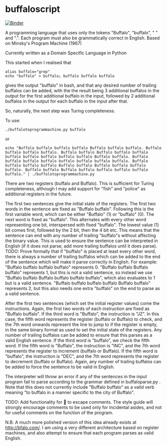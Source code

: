 # buffaloscript
[![Binder](https://mybinder.org/badge_logo.svg)](https://mybinder.org/v2/gh/chigozienri/buffaloscript/master)

A programming language that uses only the tokens "Buffalo", "buffalo", " " and ".". Each program must also be grammatically correct in English. Based on Minsky's Program Machine (1967)

Currently written as a Domain Specific Language in Python

This started when I realised that
```
alias buffalo="grep"
echo "buffalo" > buffalo; buffalo buffalo buffalo
```
gives the output "buffalo" in bash, and that any desired number of trailing buffalos can be added, with the the result being 3 additional buffalos in the output for the first additional buffalo in the input, followed by 2 additional buffalos in the output for each buffalo in the input after that.

So, naturally, the next step was Turing completeness.

To use:
```
./buffalotoprogrammachine.py buffalo
```

or 

```
echo "Buffalo buffalo buffalo buffalo Buffalo buffalo buffalo. Buffalo buffalo buffalo buffalo. Buffalo buffalo Buffalo buffalo buffalo buffalo buffalo buffalo buffalo buffalo Buffalo buffalo. Buffalo buffalo buffalo buffalo buffalo buffalo buffalo buffalo. Buffalo buffalo buffalo buffalo Buffalo buffalo Buffalo buffalo buffalo buffalo. Buffalo buffalo Buffalo buffalo buffalo buffalo buffalo buffalo." | ./buffalotoprogrammachine.py
```

There are two registers (buffalo and Buffalo). This is sufficient for Turing completeness, although I may add support for "fish" and "police" as additional registers in the future.

The first two sentences give the initial state of the registers. The first two words in the sentence are fixed as "Buffalo buffalo". Following this is the first variable word, which can be either "Buffalo" (1) or "buffalo" (0). The next word is fixed as "buffalo". This alternates with every other word representing one bit, interspersed with fixed "buffalo". The lowest value (1) bit comes first, followed by the 2 bit, then the 4 bit etc. This means that the sentence can end with any number of trailing "buffalo"s without affecting the binary value. This is used to ensure the sentence can be interpreted in English (if it does not parse, add more trailing buffalos until it does parse). TODO: Prove formally that if "buffalo" is placed at least every other word, there is always a number of trailing buffalos which can be added to the end of the sentence which will make it parse correctly in English.
For example: "Buffalo buffalo buffalo buffalo" represents 0. "Buffalo buffalo Buffalo buffalo" represents 1, but this is not a valid sentence, so instead we use "Buffalo buffalo Buffalo buffalo buffalo buffalo", which also evaluates to 1 but is a valid sentence. "Buffalo buffalo buffalo buffalo Buffalo buffalo" represents 2, but this also needs one extra "buffalo" on the end to parse as a valid sentence.

After the first two sentences (which set the initial register values) come the instructions. Again, the first two words of each instruction are fixed as "Buffalo buffalo".
If the third word is "Buffalo", the instruction is "JZ". In this case, the fifth word represents the register (buffalo or Buffalo) to check, and the 7th word onwards represent the line to jump to if the register is empty, in the same binary format as used to set the initial state of the registers. Any number of trailing buffalos can be added to ensure that this parses as a valid English sentence.
If the third word is "buffalo", we check the fifth word. If the fifth word is "Buffalo", the instruction is "INC", and the 7th word represents the register to increment (buffalo or Buffalo). If the fifth word is "buffalo", the instruction is "DEC", and the 7th word represents the register to decrement (buffalo or Buffalo). Again, any number of trailing buffalos can be added to force the sentence to be valid in English.

The interpreter will throw an error if any of the sentences in the input program fail to parse according to the grammar defined in buffaloparse.py . Note that this does not currently include "Buffalo buffalo" as a valid verb meaning "to buffalo in a manner specific to the city of Buffalo".

TODO: Add functionality for  🐃 to escape comments. The style guide will strongly encourage comments to be used only for incidental asides, and not for useful comments on the function of the program.


N.B. A much more polished version of this idea already exists at http://bfalo.com/. I am using a very different architecture based on register machines, and also attempt to ensure that each program parses as valid English.
